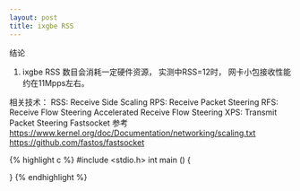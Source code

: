 ```yaml
---
layout: post
title: ixgbe RSS 
---
```



结论 
1. ixgbe RSS 数目会消耗一定硬件资源， 实测中RSS=12时， 网卡小包接收性能约在11Mpps左右。


相关技术：
  RSS: Receive Side Scaling
  RPS: Receive Packet Steering
  RFS: Receive Flow Steering
  Accelerated Receive Flow Steering
  XPS: Transmit Packet Steering
  Fastsocket
参考 
https://www.kernel.org/doc/Documentation/networking/scaling.txt
https://github.com/fastos/fastsocket




{% highlight c %}
#include <stdio.h>
int main ()
{

}
{% endhighlight %} 
